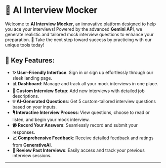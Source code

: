 # 🤖 AI Interview Mocker

Welcome to **AI Interview Mocker**, an innovative platform designed to help you ace your interviews! Powered by the advanced **Gemini API**, we generate realistic and tailored mock interview questions to enhance your preparation. 🌟 Take the next step toward success by practicing with our unique tools today!

## 🚀 Key Features:

- **✨ User-Friendly Interface**: Sign in or sign up effortlessly through our sleek landing page.
- **📊 Dashboard**: Manage and track all your mock interviews in one place.
- **📝 Custom Interview Setup**: Add new interviews with detailed job descriptions.
- **💡 AI-Generated Questions**: Get 5 custom-tailored interview questions based on your inputs.
- **🎙️ Interactive Interview Process**: View questions, choose to read or listen, and begin your mock interview.
- **📹 Record Your Answers**: Seamlessly record and submit your responses.
- **📈 Comprehensive Feedback**: Receive detailed feedback and ratings from **GenerativeAI**.
- **📂 Review Past Interviews**: Easily access and track your previous interview sessions.

---

